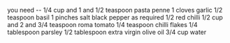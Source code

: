 you need --
1/4 cup and 1 and 1/2 teaspoon pasta penne
1 cloves garlic
1/2 teaspoon basil
1 pinches salt
black pepper as required
1/2 red chilli
1/2 cup and 2 and 3/4 teaspoon roma tomato
1/4 teaspoon chilli flakes
1/4 tablespoon parsley
1/2 tablespoon extra virgin olive oil
3/4 cup water